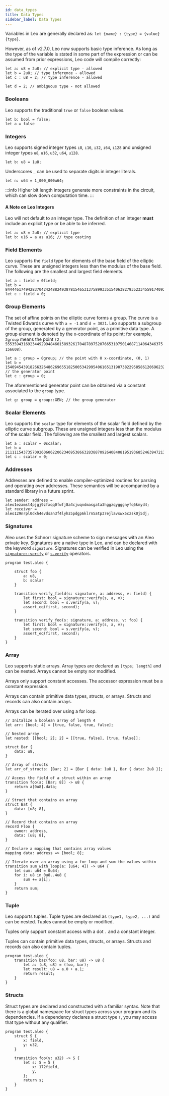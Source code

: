```yaml
---
id: data_types
title: Data Types
sidebar_label: Data Types
---
```

[general tags]: # (boolean, integer, field, group, scalar, address, signature, array, tuple, struct)
Variables in Leo are generally declared as: `let {name} : {type} = {value}{type}`.  

However, as of v2.7.0, Leo now supports basic type inference.  As long as the type of the variable is stated in some part of the expression or can be assumed from prior expressions, Leo code will compile correctly:
```leo
let a: u8 = 2u8; // explicit type - allowed
let b = 2u8; // type inference - allowed
let c : u8 = 2; // type inference - allowed

let d = 2; // ambiguous type - not allowed
```

### Booleans

Leo supports the traditional `true` or `false` boolean values.

```leo
let b: bool = false;
let a = false
```

### Integers

Leo supports signed integer types `i8`, `i16`, `i32`, `i64`, `i128`
and unsigned integer types `u8`, `u16`, `u32`, `u64`, `u128`.

```leo
let b: u8 = 1u8;
```

Underscores `_` can be used to separate digits in integer literals.

```leo
let n: u64 = 1_000_000u64;
```

:::info
Higher bit length integers generate more constraints in the circuit, which can slow down computation time.
:::

#### A Note on Leo Integers

Leo will not default to an integer type. The definition of an integer **must** include an explicit type or be able to be inferred.  

```leo
let a: u8 = 2u8; // explicit type
let b: u16 = a as u16; // type casting
```

### Field Elements

Leo supports the `field` type for elements of the base field of the elliptic curve.
These are unsigned integers less than the modulus of the base field. The following are the
smallest and largest field elements.

```leo
let a : field = 0field;
let b = 8444461749428370424248824938781546531375899335154063827935233455917409239040field;
let c : field = 0;
```

### Group Elements

The set of affine points on the elliptic curve forms a group.
The curve is a Twisted Edwards curve with `a = -1` and `d = 3021`.
Leo supports a subgroup of the group, generated by a generator point, as a primitive data type.
A group element is denoted by the x-coordinate of its point; for example,
`2group` means the point `(2, 5553594316923449299484601589326170487897520766531075014687114064346375156608)`.

```leo
let a : group = 0group; // the point with 0 x-coordinate, (0, 1)
let b = 1540945439182663264862696551825005342995406165131907382295858612069623286213group;  // the generator point
let c : group = 0;
```

The aforementioned generator point can be obtained via a constant associated to the `group` type.

```leo
let g: group = group::GEN; // the group generator
```

### Scalar Elements

Leo supports the `scalar` type for elements of the scalar field defined by the elliptic curve subgroup.
These are unsigned integers less than the modulus of the scalar field. The following are the smallest and largest scalars.

```leo
let a : scalar = 0scalar;
let b = 2111115437357092606062206234695386632838870926408408195193685246394721360382scalar;
let c : scalar = 0;
```

### Addresses

Addresses are defined to enable compiler-optimized routines for parsing and operating over addresses.
These semantics will be accompanied by a standard library in a future sprint.

```leo
let sender: address = aleo1ezamst4pjgj9zfxqq0fwfj8a4cjuqndmasgata3hggzqygggnyfq6kmyd4;
let receiver = aleo129nrpl0dxh4evdsan3f4lyhz5pdgp6klrn5atp37ejlavswx5czsk0j5dj;
```

### Signatures

Aleo uses the Schnorr signature scheme to sign messages with an Aleo private key.
Signatures are a native type in Leo, and can be declared with the keyword `signature`.
Signatures can be verified in Leo using the [`signature::verify`](./04_operators.md#signatureverify) or [`s.verify`](./04_operators.md#signatureverify) operators.

```leo
program test.aleo {

    struct foo {
        a: u8,
        b: scalar
    }

    transition verify_field(s: signature, a: address, v: field) {
        let first: bool = signature::verify(s, a, v);
        let second: bool = s.verify(a, v);
        assert_eq(first, second);
    }

    transition verify_foo(s: signature, a: address, v: foo) {
        let first: bool = signature::verify(s, a, v);
        let second: bool = s.verify(a, v);
        assert_eq(first, second);
    }
}
```


### Array

Leo supports static arrays. Array types are declared as `[type; length]` and can be nested. Arrays cannot be empty nor modified.

Arrays only support constant accesses. The accessor expression must be a constant expression.

Arrays can contain primitive data types, structs, or arrays. Structs and records can also contain arrays.

Arrays can be iterated over using a for loop.

```leo
// Initalize a boolean array of length 4
let arr: [bool; 4] = [true, false, true, false];

// Nested array
let nested: [[bool; 2]; 2] = [[true, false], [true, false]];

struct Bar {
    data: u8,
}

// Array of structs
let arr_of_structs: [Bar; 2] = [Bar { data: 1u8 }, Bar { data: 2u8 }];

// Access the field of a struct within an array
transition foo(a: [Bar; 8]) -> u8 {
    return a[0u8].data;
}

// Struct that contains an array
struct Bat {
    data: [u8; 8],
}

// Record that contains an array
record Floo {
    owner: address,
    data: [u8; 8],
}

// Declare a mapping that contains array values
mapping data: address => [bool; 8];

// Iterate over an array using a for loop and sum the values within
transition sum_with_loop(a: [u64; 4]) -> u64 {
    let sum: u64 = 0u64;
    for i: u8 in 0u8..4u8 {
        sum += a[i];
    }
    return sum;
}
```

### Tuple

Leo supports tuples. Tuple types are declared as `(type1, type2, ...)` and can be nested. Tuples cannot be empty or modified.

Tuples only support constant access with a dot `.` and a constant integer.

Tuples can contain primitive data types, structs, or arrays. Structs and records can also contain tuples.

```leo
program test.aleo {
    transition baz(foo: u8, bar: u8) -> u8 {
        let a: (u8, u8) = (foo, bar);
        let result: u8 = a.0 + a.1;
        return result;
    }
}
```


### Structs

Struct types are declared and constructed with a familiar syntax. Note that there is a global namespace for struct
types across your program and its dependencies. If a dependency declares a struct type `T`, you may access that type
without any qualifier.

```leo
program test.aleo {
    struct S {
        x: field,
        y: u32,
    }

    transition foo(y: u32) -> S {
        let s: S = S {
            x: 172field,
            y,
        };
        return s;
    }
}
```
